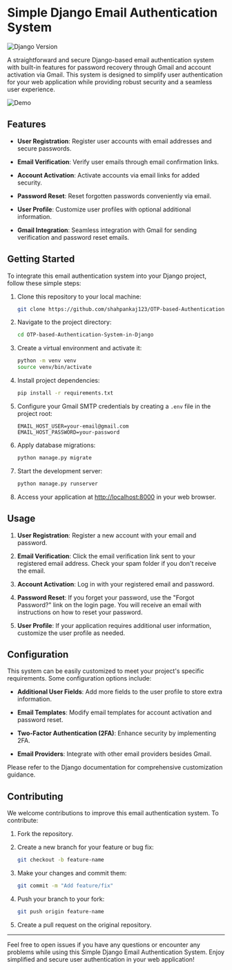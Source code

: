 # Simple Django Email Authentication System

![Django Version](https://img.shields.io/badge/Django-4.2-brightgreen.svg)

A straightforward and secure Django-based email authentication system with built-in features for password recovery through Gmail and account activation via Gmail. This system is designed to simplify user authentication for your web application while providing robust security and a seamless user experience.

![Demo](demo.gif)

## Features

- **User Registration**: Register user accounts with email addresses and secure passwords.

- **Email Verification**: Verify user emails through email confirmation links.

- **Account Activation**: Activate accounts via email links for added security.

- **Password Reset**: Reset forgotten passwords conveniently via email.

- **User Profile**: Customize user profiles with optional additional information.

- **Gmail Integration**: Seamless integration with Gmail for sending verification and password reset emails.

## Getting Started

To integrate this email authentication system into your Django project, follow these simple steps:

1. Clone this repository to your local machine:

   ```bash
   git clone https://github.com/shahpankaj123/OTP-based-Authentication-System-in-Django 
   ```

2. Navigate to the project directory:

   ```bash
   cd OTP-based-Authentication-System-in-Django 
   ```

3. Create a virtual environment and activate it:

   ```bash
   python -m venv venv
   source venv/bin/activate
   ```

4. Install project dependencies:

   ```bash
   pip install -r requirements.txt
   ```

5. Configure your Gmail SMTP credentials by creating a `.env` file in the project root:

   ```env
   EMAIL_HOST_USER=your-email@gmail.com
   EMAIL_HOST_PASSWORD=your-password
   ```

6. Apply database migrations:

   ```bash
   python manage.py migrate
   ```

7. Start the development server:

   ```bash
   python manage.py runserver
   ```

8. Access your application at [http://localhost:8000](http://localhost:8000) in your web browser.

## Usage

1. **User Registration**: Register a new account with your email and password.

2. **Email Verification**: Click the email verification link sent to your registered email address. Check your spam folder if you don't receive the email.

3. **Account Activation**: Log in with your registered email and password.

4. **Password Reset**: If you forget your password, use the "Forgot Password?" link on the login page. You will receive an email with instructions on how to reset your password.

5. **User Profile**: If your application requires additional user information, customize the user profile as needed.

## Configuration

This system can be easily customized to meet your project's specific requirements. Some configuration options include:

- **Additional User Fields**: Add more fields to the user profile to store extra information.

- **Email Templates**: Modify email templates for account activation and password reset.

- **Two-Factor Authentication (2FA)**: Enhance security by implementing 2FA.

- **Email Providers**: Integrate with other email providers besides Gmail.

Please refer to the Django documentation for comprehensive customization guidance.

## Contributing

We welcome contributions to improve this email authentication system. To contribute:

1. Fork the repository.

2. Create a new branch for your feature or bug fix:

   ```bash
   git checkout -b feature-name
   ```

3. Make your changes and commit them:

   ```bash
   git commit -m "Add feature/fix"
   ```

4. Push your branch to your fork:

   ```bash
   git push origin feature-name
   ```

5. Create a pull request on the original repository.



---

Feel free to open issues if you have any questions or encounter any problems while using this Simple Django Email Authentication System. Enjoy simplified and secure user authentication in your web application!
